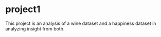 # project1

This project is an analysis of a wine dataset and a happiness dataset in analyzing insight from both.
